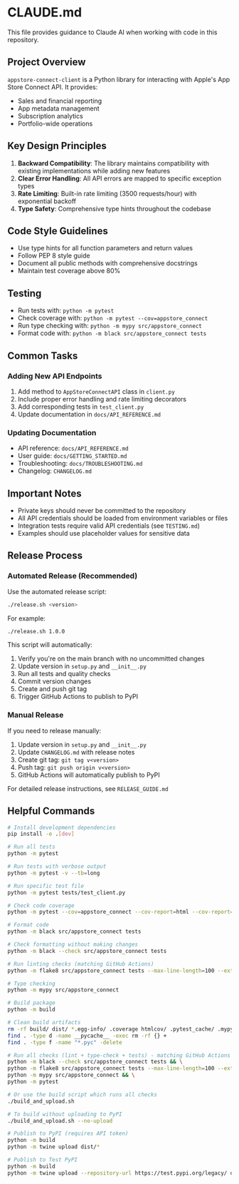# CLAUDE.md

This file provides guidance to Claude AI when working with code in this repository.

## Project Overview

`appstore-connect-client` is a Python library for interacting with Apple's App Store Connect API. It provides:
- Sales and financial reporting
- App metadata management
- Subscription analytics
- Portfolio-wide operations

## Key Design Principles

1. **Backward Compatibility**: The library maintains compatibility with existing implementations while adding new features
2. **Clear Error Handling**: All API errors are mapped to specific exception types
3. **Rate Limiting**: Built-in rate limiting (3500 requests/hour) with exponential backoff
4. **Type Safety**: Comprehensive type hints throughout the codebase

## Code Style Guidelines

- Use type hints for all function parameters and return values
- Follow PEP 8 style guide
- Document all public methods with comprehensive docstrings
- Maintain test coverage above 80%

## Testing

- Run tests with: `python -m pytest`
- Check coverage with: `python -m pytest --cov=appstore_connect`
- Run type checking with: `python -m mypy src/appstore_connect`
- Format code with: `python -m black src/appstore_connect tests`

## Common Tasks

### Adding New API Endpoints
1. Add method to `AppStoreConnectAPI` class in `client.py`
2. Include proper error handling and rate limiting decorators
3. Add corresponding tests in `test_client.py`
4. Update documentation in `docs/API_REFERENCE.md`

### Updating Documentation
- API reference: `docs/API_REFERENCE.md`
- User guide: `docs/GETTING_STARTED.md`
- Troubleshooting: `docs/TROUBLESHOOTING.md`
- Changelog: `CHANGELOG.md`

## Important Notes

- Private keys should never be committed to the repository
- All API credentials should be loaded from environment variables or files
- Integration tests require valid API credentials (see `TESTING.md`)
- Examples should use placeholder values for sensitive data

## Release Process

### Automated Release (Recommended)

Use the automated release script:
```bash
./release.sh <version>
```

For example:
```bash
./release.sh 1.0.0
```

This script will automatically:
1. Verify you're on the main branch with no uncommitted changes
2. Update version in `setup.py` and `__init__.py`
3. Run all tests and quality checks
4. Commit version changes
5. Create and push git tag
6. Trigger GitHub Actions to publish to PyPI

### Manual Release

If you need to release manually:
1. Update version in `setup.py` and `__init__.py`
2. Update `CHANGELOG.md` with release notes
3. Create git tag: `git tag v<version>`
4. Push tag: `git push origin v<version>`
5. GitHub Actions will automatically publish to PyPI

For detailed release instructions, see `RELEASE_GUIDE.md`

## Helpful Commands

```bash
# Install development dependencies
pip install -e .[dev]

# Run all tests
python -m pytest

# Run tests with verbose output
python -m pytest -v --tb=long

# Run specific test file
python -m pytest tests/test_client.py

# Check code coverage
python -m pytest --cov=appstore_connect --cov-report=html --cov-report=term

# Format code
python -m black src/appstore_connect tests

# Check formatting without making changes
python -m black --check src/appstore_connect tests

# Run linting checks (matching GitHub Actions)
python -m flake8 src/appstore_connect tests --max-line-length=100 --extend-ignore=E203,W503

# Type checking
python -m mypy src/appstore_connect

# Build package
python -m build

# Clean build artifacts
rm -rf build/ dist/ *.egg-info/ .coverage htmlcov/ .pytest_cache/ .mypy_cache/
find . -type d -name __pycache__ -exec rm -rf {} +
find . -type f -name "*.pyc" -delete

# Run all checks (lint + type-check + tests) - matching GitHub Actions
python -m black --check src/appstore_connect tests && \
python -m flake8 src/appstore_connect tests --max-line-length=100 --extend-ignore=E203,W503 && \
python -m mypy src/appstore_connect && \
python -m pytest

# Or use the build script which runs all checks
./build_and_upload.sh

# To build without uploading to PyPI
./build_and_upload.sh --no-upload

# Publish to PyPI (requires API token)
python -m build
python -m twine upload dist/*

# Publish to Test PyPI
python -m build
python -m twine upload --repository-url https://test.pypi.org/legacy/ dist/*
```